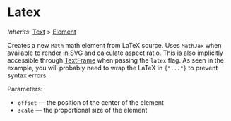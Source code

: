 # Latex

*Inherits*: [Text](/docs/text) > [Element](/docs/element)

Creates a new `Math` math element from LaTeX source. Uses `MathJax` when available to render in SVG and calculate aspect ratio. This is also implicitly accessible through [TextFrame](/docs/textframe) when passing the `latex` flag. As seen in the example, you will probably need to wrap the LaTeX in `{"..."}` to prevent syntax errors.

Parameters:
- `offset` — the position of the center of the element
- `scale` — the proportional size of the element
